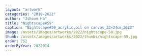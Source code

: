 ```yaml
---
layout: "artwork"
categories: "2018-2022"
author: "Jihoon Ha"
title: "Nightscape#59"
caption: "Nightscape#59_acrylic,oil on canvas_33×24㎝_2022"
image: /assets/images/artworks/2022/nightscape-59.jpg
thumb: /assets/images/artworks/2022/thumbs/nightscape-59.jpg
order: 752
orderByYear: 2022014
---
```

